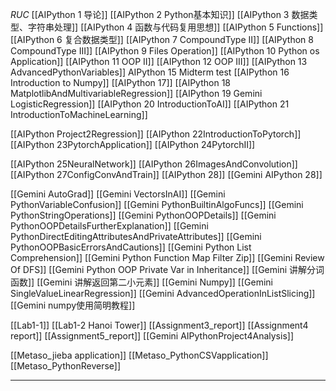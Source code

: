 *RUC*
[[AIPython 1 导论]]
[[AIPython 2 Python基本知识]]
[[AIPython 3 数据类型、字符串处理]]
[[AIPython 4 函数与代码复用思想]]
[[AIPython 5 Functions]]
[[AIPython 6 复合数据类型]]
[[AIPython 7 CompoundType II]]
[[AIPython 8 CompoundType III]]
[[AIPython 9 Files Operation]]
[[AIPython 10 Python os Application]]
[[AIPython 11 OOP II]]
[[AIPython 12 OOP III]]
[[AIPython 13 AdvancedPythonVariables]]
AIPython 15 Midterm test
[[AIPython 16 Introduction to Numpy]]
[[AIPython 17]]
[[AIPython 18 MatplotlibAndMultivariableRegression]]
[[AIPython 19 Gemini LogisticRegression]]
[[AIPython 20 IntroductionToAI]]
[[AIPython 21 IntroductionToMachineLearning]]

[[AIPython Project2Regression]]
[[AIPython 22IntroductionToPytorch]]
[[AIPython 23PytorchApplication]]
[[AIPython 24PytorchII]]

[[AIPython 25NeuralNetwork]]
[[AIPython 26ImagesAndConvolution]]
[[AIPython 27ConfigConvAndTrain]]
[[AIPython 28]]
[[Gemini AIPython 28]]


[[Gemini AutoGrad]]
[[Gemini VectorsInAI]]
[[Gemini PythonVariableConfusion]]
[[Gemini PythonBuiltinAlgoFuncs]]
[[Gemini PythonStringOperations]]
[[Gemini PythonOOPDetails]]
[[Gemini PythonOOPDetailsFurtherExplanation]]
[[Gemini PythonDirectEditingAttributesAndPrivateAttributes]]
[[Gemini PythonOOPBasicErrorsAndCautions]]
[[Gemini Python List Comprehension]]
[[Gemini Python Function Map Filter Zip]]
[[Gemini Review Of DFS]]
[[Gemini Python OOP Private Var in Inheritance]]
[[Gemini 讲解分词函数]]
[[Gemini 讲解返回第二小元素]]
[[Gemini Numpy]]
[[Gemini SingleValueLinearRegression]]
[[Gemini AdvancedOperationInListSlicing]]
[[Gemini numpy使用简明教程]]


[[Lab1-1]]
[[Lab1-2 Hanoi Tower]]
[[Assignment3_report]]
[[Assignment4 report]]
[[Assignment5_report]]
[[Gemini AIPythonProject4Analysis]]

[[Metaso_jieba application]]
[[Metaso_PythonCSVapplication]]
[[Metaso_PythonReverse]]










---
